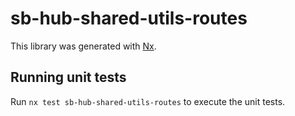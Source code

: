 # sb-hub-shared-utils-routes

This library was generated with [Nx](https://nx.dev).

## Running unit tests

Run `nx test sb-hub-shared-utils-routes` to execute the unit tests.
